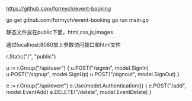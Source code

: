 https://github.com/formych/event-booking


go get github.com/formych/event-booking
go run main.go


静态文件放在public下面，html,css,js,images

通过localhost:8080加上参数访问接口和html文件

r.Static("/", "public")

u := r.Group("/api/user")
{
    u.POST("/signin", model.SignIn)
    u.POST("/signup", model.SignUp)
    u.POST("/signout", model.SignOut)
}

e := r.Group("/api/event")
e.Use(model.Authentication())
{
    e.POST("/add", model.EventAdd)
    e.DELETE("/delete", model.EventDelete)
}